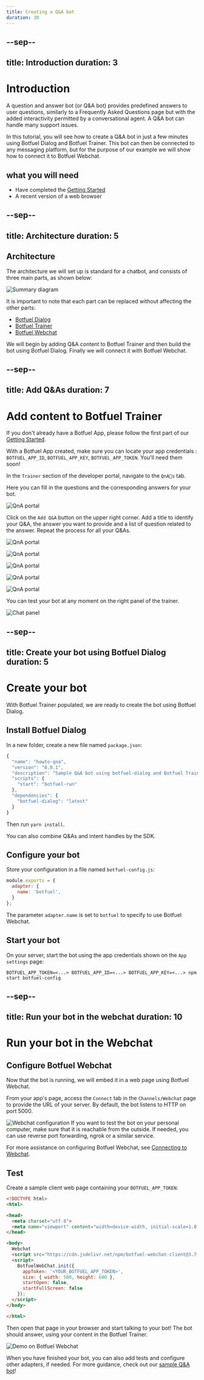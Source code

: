 ```yaml
---
title: Creating a Q&A bot
duration: 30
---
```


--sep--
---
title: Introduction
duration: 3
---

# Introduction

A question and answer bot (or Q&A bot) provides predefined answers to user questions, similarly to a Frequently Asked Questions page but with the added interactivity permitted by a conversational agent. A Q&A bot can handle many support issues.

In this tutorial, you will see how to create a Q&A bot in just a few minutes using Botfuel Dialog and Botfuel Trainer. This bot can then be connected to any messaging platform, but for the purpose of our example we will show how to connect it to Botfuel Webchat.


## what you will need
* Have completed the <a href="/#/codelab/getting-started) tutorial" target="_blank">Getting Started</a>
* A recent version of a web browser

--sep--
---
title: Architecture
duration: 5
---

## Architecture

The architecture we will set up is standard for a chatbot, and consists of three main parts, as shown below:

![Summary diagram](./assets/tutorials/qna-bot/images/howto_qna-summary_diagram.png "Summary diagram")

It is important to note that each part can be replaced without affecting the other parts:
* <a href="https://docs.botfuel.io/dialog/reference/dialogs/overview" target="_blank">Botfuel Dialog</a>
* <a href="https://docs.botfuel.io/trainer/overview" target="_blank">Botfuel Trainer</a>
* <a href="https://docs.botfuel.io/webchat/overview" target="_blank">Botfuel Webchat</a>

We will begin by adding Q&A content to Botfuel Trainer and then build the bot using Botfuel Dialog. Finally we will connect it with Botfuel Webchat.

--sep--
---
title: Add Q&As
duration: 7
---
# Add content to Botfuel Trainer

If you don't already have a Botfuel App, please follow the first part of our [Getting Started](/#/codelab/getting-started).

With a Botfuel App created, make sure you can locate your app credentials : `BOTFUEL_APP_ID`, `BOTFUEL_APP_KEY`, `BOTFUEL_APP_TOKEN`. You'll need them soon!

In the `Trainer` section of the developer portal, navigate to the `QnAs` tab.

Here you can fill in the questions and the corresponding answers for your bot.

![QnA portal](./assets/tutorials/qna-bot/images/howto_qna-qnas.png "QnA portal")

Click on the `Add Q&A` button on the upper right corner.
Add a title to identify your Q&A, the answer you want to provide and a list of question related to the answer.
Repeat the process for all your Q&As.

![QnA portal](./assets/tutorials/qna-bot/images/howto_qna-qna1.png "QnA portal")

![QnA portal](./assets/tutorials/qna-bot/images/howto_qna-qna2.png "QnA portal")

![QnA portal](./assets/tutorials/qna-bot/images/howto_qna-qna3.png "QnA portal")

![QnA portal](./assets/tutorials/qna-bot/images/howto_qna-qna4.png "QnA portal")

![QnA portal](./assets/tutorials/qna-bot/images/howto_qna-qna5.png "QnA portal")

You can test your bot at any moment on the right panel of the trainer.

![Chat panel](./assets/tutorials/qna-bot/images/howto_qna-test_panel.png "Chat panel")

--sep--
---
title: Create your bot using Botfuel Dialog
duration: 5
---

# Create your bot

With Botfuel Trainer populated, we are ready to create the bot using Botfuel Dialog.

## Install Botfuel Dialog

In a new folder, create a new file named `package.json`:


```javascript
{
  "name": "howto-qna",
  "version": "0.0.1",
  "description": "Sample Q&A bot using botfuel-dialog and Botfuel Trainer",
  "scripts": {
    "start": "botfuel-run"
  },
  "dependencies": {
    "botfuel-dialog": "latest"
  }
}
```

Then run `yarn install`.

<aside class="infos">You can also combine Q&As and intent handles by the SDK.</aside>

## Configure your bot

Store your configuration in a file named `botfuel-config.js`:

```javascript
module.exports = {
  adapter: {
    name: 'botfuel',
  }
};
```

The parameter `adapter.name` is set to `botfuel` to specify to use Botfuel Webchat.


## Start your bot

On your server, start the bot using the app credentials shown on the `App settings` page:

```
BOTFUEL_APP_TOKEN=<...> BOTFUEL_APP_ID=<...> BOTFUEL_APP_KEY=<...> npm start botfuel-config
```

--sep--
---
title: Run your bot in the webchat
duration: 10
---

# Run your bot in the Webchat

## Configure Botfuel Webchat

Now that the bot is running, we will embed it in a web page using Botfuel Webchat.

From your app's page, access the `Connect` tab in the `Channels/Webchat` page to provide the URL of your server. By default, the bot listens to HTTP on port 5000.

![Webchat configuration](./assets/tutorials/qna-bot/images/howto_qna-webchat_config.png "Webchat configuration")
If you want to test the bot on your personal computer, make sure that it is reachable from the outside. If needed, you can use reverse port forwarding, ngrok or a similar service.  

For more assistance on configuring Botfuel Webchat, see [Connecting to Webchat](./connecting-to-webchat).

## Test

Create a sample client web page containing your `BOTFUEL_APP_TOKEN`:

```html
<!DOCTYPE html>
<html>

<head>
  <meta charset="utf-8">
  <meta name="viewport" content="width=device-width, initial-scale=1.0, maximum-scale=1.0, user-scalable=0">
</head>

<body>
  Webchat
  <script src="https://cdn.jsdelivr.net/npm/botfuel-webchat-client@3.7.0"></script>
  <script>
    BotfuelWebChat.init({
      appToken: '<YOUR_BOTFUEL_APP_TOKEN>',
      size: { width: 500, height: 600 },
      startOpen: false,
      startFullScreen: false
    });
  </script>
</body>

</html>
```

Then open that page in your browser and start talking to your bot! The bot should answer, using your content in the Botfuel Trainer.

![Demo on Botfuel Webchat](./assets/tutorials/qna-bot/images/howto_qna-demo_webchat.png "Demo on Botfuel Webchat")

When you have finished your bot, you can also add tests and configure other adapters, if needed. For more guidance, check out our [sample Q&A bot](https://github.com/Botfuel/botfuel-sample-customerservice)!